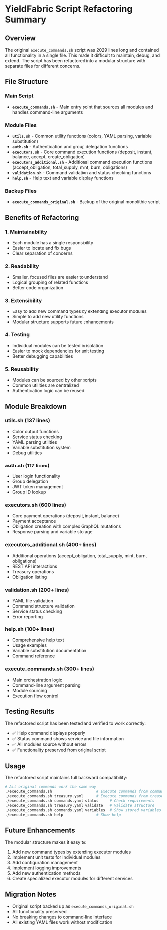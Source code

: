 # YieldFabric Script Refactoring Summary

## Overview
The original `execute_commands.sh` script was 2029 lines long and contained all functionality in a single file. This made it difficult to maintain, debug, and extend. The script has been refactored into a modular structure with separate files for different concerns.

## File Structure

### Main Script
- **`execute_commands.sh`** - Main entry point that sources all modules and handles command-line arguments

### Module Files
- **`utils.sh`** - Common utility functions (colors, YAML parsing, variable substitution)
- **`auth.sh`** - Authentication and group delegation functions
- **`executors.sh`** - Core command execution functions (deposit, instant, balance, accept, create_obligation)
- **`executors_additional.sh`** - Additional command execution functions (accept_obligation, total_supply, mint, burn, obligations)
- **`validation.sh`** - Command validation and status checking functions
- **`help.sh`** - Help text and variable display functions

### Backup Files
- **`execute_commands_original.sh`** - Backup of the original monolithic script

## Benefits of Refactoring

### 1. **Maintainability**
- Each module has a single responsibility
- Easier to locate and fix bugs
- Clear separation of concerns

### 2. **Readability**
- Smaller, focused files are easier to understand
- Logical grouping of related functions
- Better code organization

### 3. **Extensibility**
- Easy to add new command types by extending executor modules
- Simple to add new utility functions
- Modular structure supports future enhancements

### 4. **Testing**
- Individual modules can be tested in isolation
- Easier to mock dependencies for unit testing
- Better debugging capabilities

### 5. **Reusability**
- Modules can be sourced by other scripts
- Common utilities are centralized
- Authentication logic can be reused

## Module Breakdown

### utils.sh (137 lines)
- Color output functions
- Service status checking
- YAML parsing utilities
- Variable substitution system
- Debug utilities

### auth.sh (117 lines)
- User login functionality
- Group delegation
- JWT token management
- Group ID lookup

### executors.sh (600 lines)
- Core payment operations (deposit, instant, balance)
- Payment acceptance
- Obligation creation with complex GraphQL mutations
- Response parsing and variable storage

### executors_additional.sh (400+ lines)
- Additional operations (accept_obligation, total_supply, mint, burn, obligations)
- REST API interactions
- Treasury operations
- Obligation listing

### validation.sh (200+ lines)
- YAML file validation
- Command structure validation
- Service status checking
- Error reporting

### help.sh (100+ lines)
- Comprehensive help text
- Usage examples
- Variable substitution documentation
- Command reference

### execute_commands.sh (300+ lines)
- Main orchestration logic
- Command-line argument parsing
- Module sourcing
- Execution flow control

## Testing Results

The refactored script has been tested and verified to work correctly:
- ✅ Help command displays properly
- ✅ Status command shows service and file information
- ✅ All modules source without errors
- ✅ Functionality preserved from original script

## Usage

The refactored script maintains full backward compatibility:

```bash
# All original commands work the same way
./execute_commands.sh                    # Execute commands from commands.yaml
./execute_commands.sh treasury.yaml      # Execute commands from treasury.yaml
./execute_commands.sh commands.yaml status     # Check requirements
./execute_commands.sh treasury.yaml validate   # Validate structure
./execute_commands.sh commands.yaml variables  # Show stored variables
./execute_commands.sh help               # Show help
```

## Future Enhancements

The modular structure makes it easy to:
1. Add new command types by extending executor modules
2. Implement unit tests for individual modules
3. Add configuration management
4. Implement logging improvements
5. Add new authentication methods
6. Create specialized executor modules for different services

## Migration Notes

- Original script backed up as `execute_commands_original.sh`
- All functionality preserved
- No breaking changes to command-line interface
- All existing YAML files work without modification
